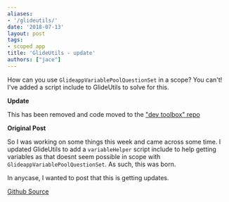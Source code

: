 ```yaml
---
aliases:
- '/glideutils/'
date: '2018-07-13'
layout: post
tags:
- scoped app
title: 'GlideUtils - update'
authors: ["jace"]
---
```


How can you use `GlideappVariablePoolQuestionSet` in a scope? You can't!
I've added a script include to GlideUtils to solve for this.

**Update**

This has been removed and code moved to the ["dev toolbox"
repo](https://github.com/jacebenson/x_8821_dev_toolbox/tree/docs)

**Original Post**

So I was working on some things this week and came across some time. I
updated GlideUtils to add a `variableHelper` script include to help
getting variables as that doesnt seem possible in scope with
`GlideappVariablePoolQuestionSet`. As such, this was born.

In anycase, I wanted to post that this is getting updates.

[Github
Source](https://github.com/jacebenson/servicenow-glideutils/tree/docs)

